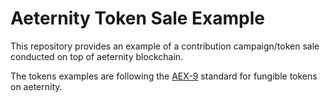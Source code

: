 # Aeternity Token Sale Example

This repository provides an example of a contribution campaign/token sale conducted on top of aeternity blockchain.

The tokens examples are following the [AEX-9](https://github.com/aeternity/AEXs/blob/master/AEXS/aex-9.md) standard for fungible tokens on aeternity.
